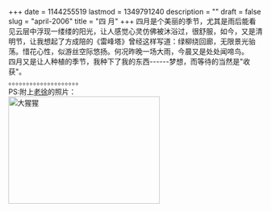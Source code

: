 +++
date = 1144255519
lastmod = 1349791240
description = ""
draft = false
slug = "april-2006"
title = "四 月"
+++
四月是个美丽的季节，尤其是雨后能看见云层中浮现一缕缕的阳光，让人感觉心灵仿佛被沐浴过，很舒服，如今，又是清明节，让我想起了方成陪的《雷峰塔》曾经这样写道：绿柳绕回廊，无限景光骀荡。惜花心性，似游丝空际悠扬。何况昨晚一场大雨，今晨又是处处闻啼鸟。   
四月又是让人种植的季节，我种下了我的东西------梦想，而等待的当然是"收获"。  
。。。。。。。。。。。。。。。。。。。。  
PS:附上<a href="http://blog.sina.com.cn/u/1190363061">老徐</a>的照片：  
<img src="http://static.flickr.com/41/123582872_1039f1134e.jpg" alt="大猩猩" height="213" width="300">